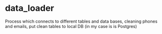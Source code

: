 # data_loader
Process which connects to different tables and data bases, cleaning phones and emails, put clean tables to local DB (in my case is is Postgres)

